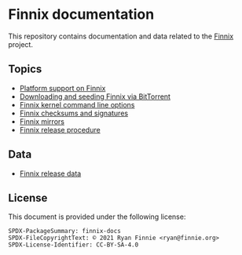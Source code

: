 # Finnix documentation

This repository contains documentation and data related to the [Finnix](https://www.finnix.org/) project.

## Topics

* [Platform support on Finnix](platforms.md)
* [Downloading and seeding Finnix via BitTorrent](bittorrent.md)
* [Finnix kernel command line options](kernel-command-line.md)
* [Finnix checksums and signatures](checksums-signatures.md)
* [Finnix mirrors](mirrors.md)
* [Finnix release procedure](release-procedure.md)

## Data

* [Finnix release data](releases/)

## License

This document is provided under the following license:

    SPDX-PackageSummary: finnix-docs
    SPDX-FileCopyrightText: © 2021 Ryan Finnie <ryan@finnie.org>
    SPDX-License-Identifier: CC-BY-SA-4.0
